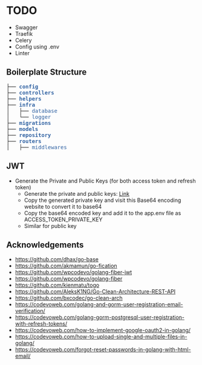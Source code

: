# TODO

- Swagger
  <!-- - Cookie -->
  <!-- - Session using redis -->
- Traefik
- Celery
- Config using .env
- Linter

## Boilerplate Structure

<pre>├── <font color="#3465A4"><b>config</b></font>
├── <font color="#3465A4"><b>controllers</b></font>
├── <font color="#3465A4"><b>helpers</b></font>
├── <font color="#3465A4"><b>infra</b></font>
│   ├── <font color="#3465A4">database</font>
│   └── <font color="#3465A4">logger</font>
├── <font color="#3465A4"><b>migrations</b></font>
├── <font color="#3465A4"><b>models</b></font>
├── <font color="#3465A4"><b>repository</b></font>
├── <font color="#3465A4"><b>routers</b></font>
│   ├── <font color="#3465A4">middlewares</font>
</pre>

## JWT

- Generate the Private and Public Keys (for both access token and refresh token)
  - Generate the private and public keys: [Link](https://travistidwell.com/jsencrypt/demo/)
  - Copy the generated private key and visit this Base64 encoding website to convert it to base64
  - Copy the base64 encoded key and add it to the app.env file as ACCESS_TOKEN_PRIVATE_KEY
  - Similar for public key

## Acknowledgements

- https://github.com/dhax/go-base
- https://github.com/akmamun/go-fication
- https://github.com/wpcodevo/golang-fiber-jwt
- https://github.com/wpcodevo/golang-fiber
- https://github.com/kienmatu/togo
- https://github.com/AleksK1NG/Go-Clean-Architecture-REST-API
- https://github.com/bxcodec/go-clean-arch
- https://codevoweb.com/golang-and-gorm-user-registration-email-verification/
- https://codevoweb.com/golang-gorm-postgresql-user-registration-with-refresh-tokens/
- https://codevoweb.com/how-to-implement-google-oauth2-in-golang/
- https://codevoweb.com/how-to-upload-single-and-multiple-files-in-golang/
- https://codevoweb.com/forgot-reset-passwords-in-golang-with-html-email/
